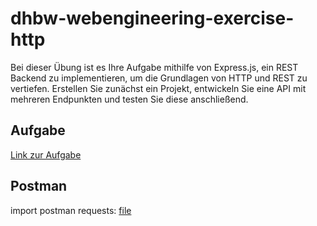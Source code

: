 # dhbw-webengineering-exercise-http
Bei dieser Übung ist es Ihre Aufgabe mithilfe von Express.js, ein REST Backend zu implementieren, um die Grundlagen von HTTP und REST zu vertiefen. Erstellen Sie zunächst ein Projekt, entwickeln Sie eine API mit mehreren Endpunkten und testen Sie diese anschließend.


## Aufgabe
[Link zur Aufgabe](dhbw-webengineering-exercise-http/blob/main/Exercise_HTTP_2025-01-16.md)


## Postman
import postman requests: [file](knoepsim/dhbw-webengineering-exercise-http/blob/main/postman%20requests.json)